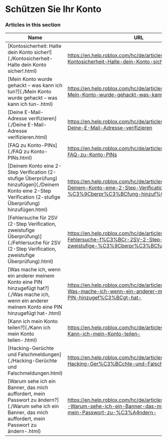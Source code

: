 # Schützen Sie Ihr Konto  
### Articles in this section
Name|URL
-|-
[Kontosicherheit: Halte dein Konto sicher!](./Kontosicherheit- Halte dein Konto sicher!.html) |https://en.help.roblox.com/hc/de/articles/203313380-Kontosicherheit-Halte-dein-Konto-sicher-
[Mein Konto wurde gehackt – was kann ich tun?](./Mein Konto wurde gehackt – was kann ich tun-.html) |https://en.help.roblox.com/hc/de/articles/203313390-Mein-Konto-wurde-gehackt-was-kann-ich-tun-
[Deine E-Mail-Adresse verifizieren](./Deine E-Mail-Adresse verifizieren.html) |https://en.help.roblox.com/hc/de/articles/203313350-Deine-E-Mail-Adresse-verifizieren
[FAQ zu Konto-PINs](./FAQ zu Konto-PINs.html) |https://en.help.roblox.com/hc/de/articles/360000239523-FAQ-zu-Konto-PINs
[Deinem Konto eine 2-Step Verification (2-stufige Überprüfung) hinzufügen](./Deinem Konto eine 2-Step Verification (2-stufige Überprüfung) hinzufügen.html) |https://en.help.roblox.com/hc/de/articles/212459863-Deinem-Konto-eine-2-Step-Verification-2-stufige-%C3%9Cberpr%C3%BCfung-hinzuf%C3%BCgen
[Fehlersuche für 2SV (2-Step Verification, zweistufige Überprüfung)](./Fehlersuche für 2SV (2-Step Verification, zweistufige Überprüfung).html) |https://en.help.roblox.com/hc/de/articles/360000350706-Fehlersuche-f%C3%BCr-2SV-2-Step-Verification-zweistufige-%C3%9Cberpr%C3%BCfung-
[Was mache ich, wenn ein anderer meinem Konto eine PIN hinzugefügt hat?](./Was mache ich, wenn ein anderer meinem Konto eine PIN hinzugefügt hat-.html) |https://en.help.roblox.com/hc/de/articles/360031316752-Was-mache-ich-wenn-ein-anderer-meinem-Konto-eine-PIN-hinzugef%C3%BCgt-hat-
[Kann ich mein Konto teilen?](./Kann ich mein Konto teilen-.html) |https://en.help.roblox.com/hc/de/articles/360000236103-Kann-ich-mein-Konto-teilen-
[Hacking-Gerüchte und Falschmeldungen](./Hacking-Gerüchte und Falschmeldungen.html) |https://en.help.roblox.com/hc/de/articles/360000240346-Hacking-Ger%C3%BCchte-und-Falschmeldungen
[Warum sehe ich ein Banner, das mich auffordert, mein Passwort zu ändern?](./Warum sehe ich ein Banner, das mich auffordert, mein Passwort zu ändern-.html) |https://en.help.roblox.com/hc/de/articles/4416940180500-Warum-sehe-ich-ein-Banner-das-mich-auffordert-mein-Passwort-zu-%C3%A4ndern-